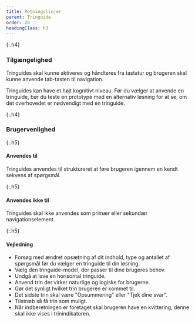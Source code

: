 ```yaml
---
title: Retningslinjer
parent: Tringuide
order: 20
headingClass: h3
---
```

{:.h4}
### Tilgængelighed

Tringuides skal kunne aktiveres og håndteres fra tastatur og brugeren skal kunne anvende tab-tasten til navigation.

Tringuides kan have et højt kognitivt niveau. Før du vælger at anvende en tringuide, bør du teste en prototype med en alternativ løsning for at se, om det overhovedet er nødvendigt med en tringuide.

{:.h4}
### Brugervenlighed

{:.h5}
#### Anvendes til

Tringuides anvendes til struktureret at føre brugeren igennem en kendt sekvens af spørgsmål.

{:.h5}
#### Anvendes ikke til

Tringuides skal ikke anvendes som primær eller sekundær navigationselement.

{:.h5}
#### Vejledning

- Forsøg med ændret opsætning af dit indhold, type og antallet af spørgsmål før du vælger en tringuide til din løsning.
- Vælg den tringuide-model, der passer til dine brugeres behov.
- Undgå at lave en horisontal tringuide.
- Anvend trin der virker naturlige og logiske for brugerne.
- Gør det synligt hvilket trin brugeren er kommet til.
- Det sidste trin skal være "Opsummering" eller "Tjek dine svar".
- Tilstræb så få trin som muligt.
- Når indberetningen er foretaget skal brugeren have en kvittering, denne skal ikke vises i trinindikatoren.

